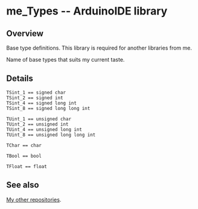 # me_Types -- ArduinoIDE library

## Overview

Base type definitions. This library is required for another libraries
from me.

Name of base types that suits my current taste.

## Details

```
TSint_1 == signed char
TSint_2 == signed int
TSint_4 == signed long int
TSint_8 == signed long long int

TUint_1 == unsigned char
TUint_2 == unsigned int
TUint_4 == unsigned long int
TUint_8 == unsigned long long int

TChar == char

TBool == bool

TFloat == float
```

## See also

[My other repositories][repos].

[repos]: https://github.com/martin-eden/contents
